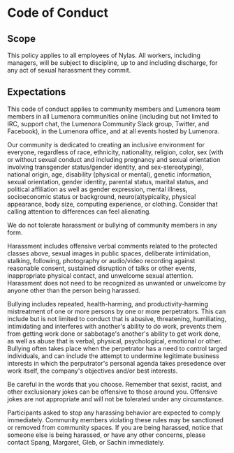 # Code of Conduct


## Scope

This policy applies to all employees of Nylas. All workers, including managers, will be subject to discipline, up to and including discharge, for any act of sexual harassment they commit.

## Expectations 

This code of conduct applies to community members and Lumenora team members in all Lumenora communities online (including but not limited to IRC, support chat, the Lumenora Community Slack group, Twitter, and Facebook), in the Lumenora office, and at all events hosted by Lumenora.

Our community is dedicated to creating an inclusive environment for everyone, regardless of race, ethnicity, nationality, religion, color, sex (with or without sexual conduct and including pregnancy and sexual orientation involving transgender status/gender identity, and sex-stereotyping), national origin, age, disability (physical or mental), genetic information, sexual orientation, gender identity, parental status, marital status, and political affiliation as well as gender expression, mental illness, socioeconomic status or background, neuro(a)typicality, physical appearance, body size, computing experience, or clothing. Consider that calling attention to differences can feel alienating.

We do not tolerate harassment or bullying of community members in any form. 

Harassment includes offensive verbal comments related to the protected classes above, sexual images in public spaces, deliberate intimidation, stalking, following, photography or audio/video recording against reasonable consent, sustained disruption of talks or other events, inappropriate physical contact, and unwelcome sexual attention. Harassment does not need to be recognized as unwanted or unwelcome by anyone other than the person being harassed.  

Bullying includes repeated, health-harming, and productivity-harming mistreatment of one or more persons by one or more perpetrators. This can include but is not limited to conduct that is abusive, threatening, humiliating, intimidating and interferes with another's ability to do work, prevents them from getting work done or sabbotage's another's ability to get work done, as well as abuse that is verbal, physical, psychological, emotional or other. Bullying often takes place when the perpetrator has a need to control targed individuals, and can include the attempt to undermine legitimate business interests in which the perputrator's personal agenda takes presedence over work itself, the company's objectives and/or best interests. 

Be careful in the words that you choose. Remember that sexist, racist, and other exclusionary jokes can be offensive to those around you. Offensive jokes are not appropriate and will not be tolerated under any circumstance.

Participants asked to stop any harassing behavior are expected to comply immediately. Community members violating these rules may be sanctioned or removed from community spaces. If you are being harassed, notice that someone else is being harassed, or have any other concerns, please contact Spang, Margaret, Gleb, or Sachin immediately.
